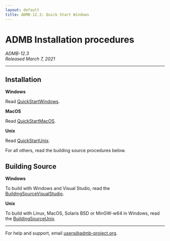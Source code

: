 ```yaml
---
layout: default
title: ADMB-12.3: Quick Start Windows
---
```


# ADMB Installation procedures

*ADMB-12.3*  
*Released March 7, 2021*

---

Installation
------------

**Windows**

Read [QuickStartWindows](QuickStartWindows.html).  

**MacOS**

Read [QuickStartMacOS](QuickStartMacOS.html).

**Unix**

Read [QuickStartUnix](QuickStartUnix.html).


For all others, read the building source procedures below.

Building Source
---------------

**Windows**

To build with Windows and Visual Studio, read the [BuildingSourceVisualStudio](BuildingSourceVisualStudio.html).   

**Unix**

To build with Linux, MacOS, Solaris BSD or MinGW-w64 in Windows, read the [BuildingSourceUnix](BuildingSourceUnix.html).

---
For help and support, email <users@admb-project.org>.
